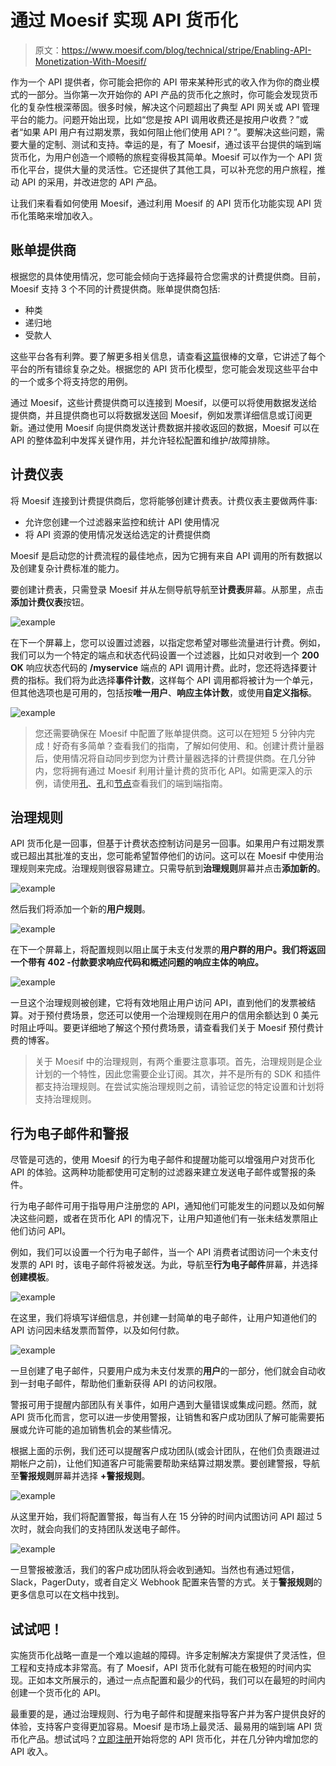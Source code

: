 # 通过 Moesif 实现 API 货币化

> 原文：<https://www.moesif.com/blog/technical/stripe/Enabling-API-Monetization-With-Moesif/>

作为一个 API 提供者，你可能会把你的 API 带来某种形式的收入作为你的商业模式的一部分。当你第一次开始你的 API 产品的货币化之旅时，你可能会发现货币化的复杂性根深蒂固。很多时候，解决这个问题超出了典型 API 网关或 API 管理平台的能力。问题开始出现，比如“您是按 API 调用收费还是按用户收费？”或者“如果 API 用户有过期发票，我如何阻止他们使用 API？”。要解决这些问题，需要大量的定制、测试和支持。幸运的是，有了 Moesif，通过该平台提供的端到端货币化，为用户创造一个顺畅的旅程变得极其简单。Moesif 可以作为一个 API 货币化平台，提供大量的灵活性。它还提供了其他工具，可以补充您的用户旅程，推动 API 的采用，并改进您的 API 产品。

让我们来看看如何使用 Moesif，通过利用 Moesif 的 API 货币化功能实现 API 货币化策略来增加收入。

## 账单提供商

根据您的具体使用情况，您可能会倾向于选择最符合您需求的计费提供商。目前，Moesif 支持 3 个不同的计费提供商。账单提供商包括:

*   种类
*   递归地
*   受款人

这些平台各有利弊。要了解更多相关信息，请查看[这篇](https://www.zeni.ai/blog/best-saas-subscription-billing-solution-chargebee-vs-recurly-vs-stripe-billing)很棒的文章，它讲述了每个平台的所有错综复杂之处。根据您的 API 货币化模型，您可能会发现这些平台中的一个或多个将支持您的用例。

通过 Moesif，这些计费提供商可以连接到 Moesif，以便可以将使用数据发送给提供商，并且提供商也可以将数据发送回 Moesif，例如发票详细信息或订阅更新。通过使用 Moesif 向提供商发送计费数据并接收返回的数据，Moesif 可以在 API 的整体盈利中发挥关键作用，并允许轻松配置和维护/故障排除。

## 计费仪表

将 Moesif 连接到计费提供商后，您将能够创建计费表。计费仪表主要做两件事:

*   允许您创建一个过滤器来监控和统计 API 使用情况
*   将 API 资源的使用情况发送给选定的计费提供商

Moesif 是启动您的计费流程的最佳地点，因为它拥有来自 API 调用的所有数据以及创建复杂计费标准的能力。

要创建计费表，只需登录 Moesif 并从左侧导航导航至**计费表**屏幕。从那里，点击**添加计费仪表**按钮。

![example](img/4e67bc38946143e384c0046568ee47ec.png)

在下一个屏幕上，您可以设置过滤器，以指定您希望对哪些流量进行计费。例如，我们可以为一个特定的端点和状态代码设置一个过滤器，比如只对收到一个 **200 OK** 响应状态代码的 **/myservice** 端点的 API 调用计费。此时，您还将选择要计费的指标。我们将为此选择**事件计数**，这样每个 API 调用都将被计为一个单元，但其他选项也是可用的，包括按**唯一用户**、**响应主体计数**，或使用**自定义指标**。

![example](img/e6ec4f7b8b02fb965c3e8d6adbe6a133.png)

> 您还需要确保在 Moesif 中配置了账单提供商。这可以在短短 5 分钟内完成！好奇有多简单？查看我们的指南，了解如何使用、和。创建计费计量器后，使用情况将自动同步到您为计费计量器选择的计费提供商。在几分钟内，您将拥有通过 Moesif 利用计量计费的货币化 API。如需更深入的示例，请使用[孔](https://www.moesif.com/blog/technical/stripe/kong/End-To-End-API-Monetization-With-Kong-Stripe-And-Moesif/?utm_campaign=Int-site&utm_source=blog&utm_medium=body-cta&utm_content=enable-monetization-with-moesif)、[孔](https://www.moesif.com/blog/technical/stripe/tyk/End-To-End-API-Monetization-With-Tyk-Stripe-And-Moesif/?utm_campaign=Int-site&utm_source=blog&utm_medium=body-cta&utm_content=enable-monetization-with-moesif)和[节点](https://www.moesif.com/blog/api-monetization/stripe/End-To-End-API-Monetization-With-NodeJS-Stripe-And-Moesif/?utm_campaign=Int-site&utm_source=blog&utm_medium=body-cta&utm_content=enable-monetization-with-moesif)查看我们的端到端指南。

## 治理规则

API 货币化是一回事，但基于计费状态控制访问是另一回事。如果用户有过期发票或已超出其批准的支出，您可能希望暂停他们的访问。这可以在 Moesif 中使用治理规则来完成。治理规则很容易建立。只需导航到**治理规则**屏幕并点击**添加新的**。

![example](img/0cf11474e2b589747f889e6ab2d20583.png)

然后我们将添加一个新的**用户规则**。

![example](img/019cda5c0d78e55f148fbd66b60f51d7.png)

在下一个屏幕上，将配置规则以阻止属于未支付发票的**用户群的用户。我们将返回一个带有 **402 -付款要求**响应代码和概述问题的响应主体的响应。**

![example](img/cf4a7634716b014960d09fb588a436dd.png)

一旦这个治理规则被创建，它将有效地阻止用户访问 API，直到他们的发票被结算。对于预付费场景，您还可以使用一个治理规则在用户的信用余额达到 0 美元时阻止呼叫。要更详细地了解这个预付费场景，请查看我们关于 Moesif 预付费计费的博客。

> 关于 Moesif 中的治理规则，有两个重要注意事项。首先，治理规则是企业计划的一个特性，因此您需要企业订阅。其次，并不是所有的 SDK 和插件都支持治理规则。在尝试实施治理规则之前，请验证您的特定设置和计划将支持治理规则。

## 行为电子邮件和警报

尽管是可选的，使用 Moesif 的行为电子邮件和提醒功能可以增强用户对货币化 API 的体验。这两种功能都使用可定制的过滤器来建立发送电子邮件或警报的条件。

行为电子邮件可用于指导用户注册您的 API，通知他们可能发生的问题以及如何解决这些问题，或者在货币化 API 的情况下，让用户知道他们有一张未结发票阻止他们访问 API。

例如，我们可以设置一个行为电子邮件，当一个 API 消费者试图访问一个未支付发票的 API 时，该电子邮件将被发送。为此，导航至**行为电子邮件**屏幕，并选择**创建模板**。

![example](img/dc988a06ee17fa60893913af01d9b789.png)

在这里，我们将填写详细信息，并创建一封简单的电子邮件，让用户知道他们的 API 访问因未结发票而暂停，以及如何付款。

![example](img/723bd4cb597cdb0791afb56c59c034d1.png)

一旦创建了电子邮件，只要用户成为未支付发票的**用户**的一部分，他们就会自动收到一封电子邮件，帮助他们重新获得 API 的访问权限。

警报可用于提醒内部团队有关事件，如用户遇到大量错误或集成问题。然而，就 API 货币化而言，您可以进一步使用警报，让销售和客户成功团队了解可能需要拓展或允许可能的追加销售机会的某些情况。

根据上面的示例，我们还可以提醒客户成功团队(或会计团队，在他们负责跟进过期帐户之前)，让他们知道客户可能需要帮助来结算过期发票。要创建警报，导航至**警报规则**屏幕并选择 **+警报规则**。

![example](img/b10e494fbf76b0afefb59277d3d5a7d3.png)

从这里开始，我们将配置警报，每当有人在 15 分钟的时间内试图访问 API 超过 5 次时，就会向我们的支持团队发送电子邮件。

![example](img/a7d67818212606f3533bc52373bbfc4e.png)

一旦警报被激活，我们的客户成功团队将会收到通知。当然也有通过短信，Slack，PagerDuty，或者自定义 Webhook 配置来告警的方式。关于**警报规则**的更多信息可以在文档中找到。

## 试试吧！

实施货币化战略一直是一个难以逾越的障碍。许多定制解决方案提供了灵活性，但工程和支持成本非常高。有了 Moesif，API 货币化就有可能在极短的时间内实现。正如本文所展示的，通过一点点配置和最少的代码，我们可以在最短的时间内创建一个货币化的 API。

最重要的是，通过治理规则、行为电子邮件和提醒来指导客户并为客户提供良好的体验，支持客户变得更加容易。Moesif 是市场上最灵活、最易用的端到端 API 货币化产品。想试试吗？[立即注册](https://www.moesif.com/signup?utm_campaign=Int-site&utm_source=blog&utm_medium=body-cta&utm_content=enable-monetization-with-moesif)开始将您的 API 货币化，并在几分钟内增加您的 API 收入。